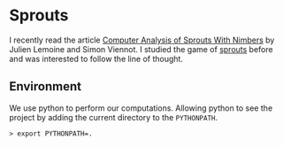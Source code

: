 Sprouts
=======

I recently read the article
[Computer Analysis of Sprouts With Nimbers](http://arxiv.org/abs/1008.2320 "ArXiv entry 1008.2320")
by Julien Lemoine and Simon Viennot. I studied the game of
[sprouts](http://en.wikipedia.org/wiki/Sprouts_%28game%29 "Wikipedia on Sprouts")
before and was interested to follow the line of thought.

Environment
-----------

We use python to perform our computations. Allowing python to see
the project by adding the current directory to the `PYTHONPATH`.

    > export PYTHONPATH=.